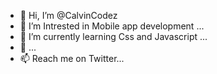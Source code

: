 - 👋 Hi, I’m @CalvinCodez
- 👀 I’m Intrested in Mobile app development ...
- 🌱 I’m currently learning Css and Javascript ...
- 💞️ ...
- 📫 Reach me on Twitter...

<!---
CalvinCodez/CalvinCodez is a ✨ special ✨ repository because its `README.md` (this file) appears on your GitHub profile.
You can click the Preview link to take a look at your changes.
--->
